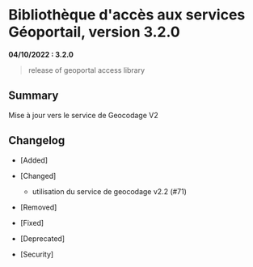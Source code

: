 # Bibliothèque d'accès aux services Géoportail, version 3.2.0

**04/10/2022 : 3.2.0**

> release of geoportal access library

## Summary

Mise à jour vers le service de Geocodage V2

## Changelog

* [Added]

* [Changed]

    - utilisation du service de geocodage v2.2 (#71)

* [Removed]

* [Fixed]

* [Deprecated]

* [Security]

